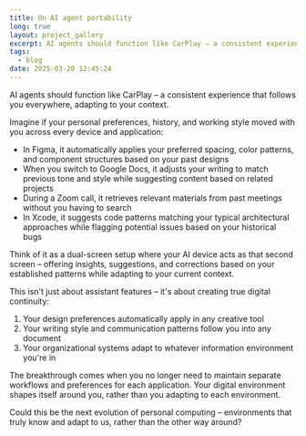 ```yaml
---
title: On AI agent portability
long: true
layout: project_gallery
excerpt: AI agents should function like CarPlay – a consistent experience that follows you everywhere, adapting to your context.
tags:
  - blog
date: 2025-03-20 12:45:24
---
```


AI agents should function like CarPlay – a consistent experience that follows you everywhere, adapting to your context.

Imagine if your personal preferences, history, and working style moved with you across every device and application:

- In Figma, it automatically applies your preferred spacing, color patterns, and component structures based on your past designs
- When you switch to Google Docs, it adjusts your writing to match previous tone and style while suggesting content based on related projects
- During a Zoom call, it retrieves relevant materials from past meetings without you having to search
- In Xcode, it suggests code patterns matching your typical architectural approaches while flagging potential issues based on your historical bugs

Think of it as a dual-screen setup where your AI device acts as that second screen – offering insights, suggestions, and corrections based on your established patterns while adapting to your current context.

This isn't just about assistant features – it's about creating true digital continuity:

1. Your design preferences automatically apply in any creative tool
2. Your writing style and communication patterns follow you into any document
3. Your organizational systems adapt to whatever information environment you're in

The breakthrough comes when you no longer need to maintain separate workflows and preferences for each application. Your digital environment shapes itself around you, rather than you adapting to each environment.

Could this be the next evolution of personal computing – environments that truly know and adapt to us, rather than the other way around?

